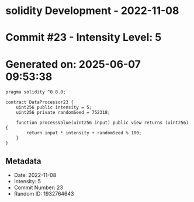 ﻿# solidity Development - 2022-11-08
# Commit #23 - Intensity Level: 5
# Generated on: 2025-06-07 09:53:38
```solidity
pragma solidity ^0.8.0;

contract DataProcessor23 {
    uint256 public intensity = 5;
    uint256 private randomSeed = 752318;

    function processValue(uint256 input) public view returns (uint256) {
        return input * intensity + randomSeed % 100;
    }
}
```
## Metadata
- Date: 2022-11-08
- Intensity: 5
- Commit Number: 23
- Random ID: 1932764643
